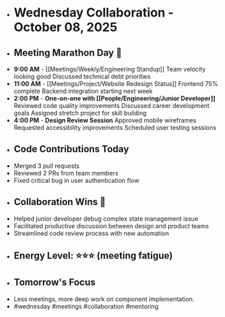 - # Wednesday Collaboration - October 08, 2025
- ## Meeting Marathon Day 📅
- **9:00 AM** - [[Meetings/Weekly/Engineering Standup]]
	Team velocity looking good
	Discussed technical debt priorities
- **11:00 AM** - [[Meetings/Project/Website Redesign Status]]
	Frontend 75% complete
	Backend integration starting next week
- **2:00 PM** - **One-on-one with [[People/Engineering/Junior Developer]]**
	Reviewed code quality improvements
	Discussed career development goals
	Assigned stretch project for skill building
- **4:00 PM** - **Design Review Session**
	Approved mobile wireframes
	Requested accessibility improvements
	Scheduled user testing sessions
- ## Code Contributions Today
- Merged 3 pull requests
- Reviewed 2 PRs from team members
- Fixed critical bug in user authentication flow
- ## Collaboration Wins 🤝
- Helped junior developer debug complex state management issue
- Facilitated productive discussion between design and product teams
- Streamlined code review process with new automation
- ## Energy Level: ⭐⭐⭐ (meeting fatigue)
- ## Tomorrow's Focus
- Less meetings, more deep work on component implementation.
- #wednesday #meetings #collaboration #mentoring